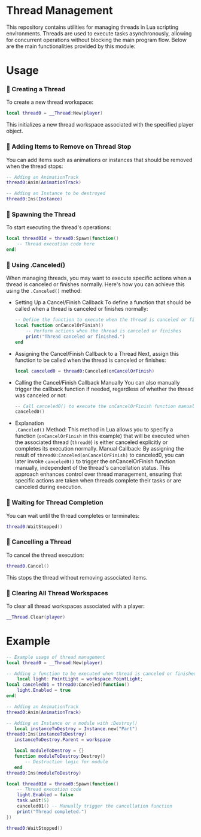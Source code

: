 # Thread Management

This repository contains utilities for managing threads in Lua scripting environments. Threads are used to execute tasks asynchronously, allowing for concurrent operations without blocking the main program flow. Below are the main functionalities provided by this module:

# Usage

### 🔹 Creating a Thread

To create a new thread workspace:

```lua
local thread0 = __Thread:New(player)
```
This initializes a new thread workspace associated with the specified player object.

### 🔹 Adding Items to Remove on Thread Stop
You can add items such as animations or instances that should be removed when the thread stops:

```lua
-- Adding an AnimationTrack
thread0:Anim(AnimationTrack)

-- Adding an Instance to be destroyed
thread0:Ins(Instance)
```

### 🔹 Spawning the Thread
To start executing the thread's operations:

```lua
local thread0Id = thread0:Spawn(function()
    -- Thread execution code here
end)
```

### 🔹 Using .Canceled()
When managing threads, you may want to execute specific actions when a thread is canceled or finishes normally. Here's how you can achieve this using the `.Canceled()` method:

- Setting Up a Cancel/Finish Callback
    To define a function that should be called when a thread is canceled or finishes normally:
    ```lua
    -- Define the function to execute when the thread is canceled or finishes
    local function onCancelOrFinish()
        -- Perform actions when the thread is canceled or finishes
        print("Thread canceled or finished.")
    end
    ```
- Assigning the Cancel/Finish Callback to a Thread
    Next, assign this function to be called when the thread is canceled or finishes:
    ```lua
    local canceled0 = thread0:Canceled(onCancelOrFinish)
    ```
- Calling the Cancel/Finish Callback Manually
    You can also manually trigger the callback function if needed, regardless of whether the thread was canceled or not:
    ```lua
    -- Call canceled0() to execute the onCancelOrFinish function manually
    canceled0()
    ```
- Explanation<br>
    `.Canceled()` Method: This method in Lua allows you to specify a function (`onCancelOrFinish` in this example) that will be executed when the associated thread (`thread0`) is either canceled explicitly or completes its execution normally.
    Manual Callback: By assigning the result of `thread0:Canceled(onCancelOrFinish)` to canceled0, you can later invoke `canceled0()` to trigger the onCancelOrFinish function manually, independent of the thread's cancellation status.
    This approach enhances control over thread management, ensuring that specific actions are taken when threads complete their tasks or are canceled during execution.

### 🔹 Waiting for Thread Completion
You can wait until the thread completes or terminates:

```lua
thread0:WaitStopped()
```

### 🔹 Cancelling a Thread
To cancel the thread execution:
```lua
thread0.Cancel()
```
This stops the thread without removing associated items.

### 🔹 Clearing All Thread Workspaces
To clear all thread workspaces associated with a player:

```lua
__Thread.Clear(player)
```

# Example
```lua
-- Example usage of thread management
local thread0 = __Thread:New(player)

-- Adding a function to be executed when thread is canceled or finished
    local light: PointLight = workspace.PointLight;
local canceled01 = thread0:Canceled(function()
    light.Enabled = true
end)

-- Adding an AnimationTrack
thread0:Anim(AnimationTrack)

-- Adding an Instance or a module with :Destroy()
   local instanceToDestroy = Instance.new("Part")
thread0:Ins(instanceToDestroy)
   instanceToDestroy.Parent = workspace

   local moduleToDestroy = {}
   function moduleToDestroy:Destroy()
       -- Destruction logic for module
   end
thread0:Ins(moduleToDestroy)

local thread0Id = thread0:Spawn(function()
    -- Thread execution code
    light.Enabled = false
    task.wait(5)
    canceled01() -- Manually trigger the cancellation function
    print("Thread completed.")
})

thread0:WaitStopped()
```

